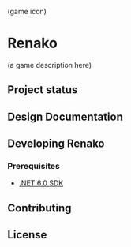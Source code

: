 (game icon)

# Renako

(a game description here)

## Project status

## Design Documentation

## Developing Renako

### Prerequisites

- [.NET 6.0 SDK](https://dotnet.microsoft.com/download/dotnet/6.0)

## Contributing

## License